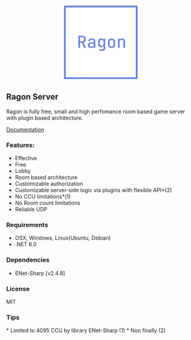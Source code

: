 <p align="center">
  <img src="Images/ragon-logo.png" width="200" >
</p>

## Ragon Server

Ragon is fully free, small and high perfomance room based game server with plugin based architecture.

<a href="http://localhost:3000/docs/installation">Documentation</a>

### Features:
- Effective
- Free
- Lobby
- Room based architecture
- Сustomizable authorization
- Сustomizable server-side logic via plugins with flexible API*(2)
- No CCU limitations*(1)
- No Room count limitations
- Reliable UDP

### Requirements
- OSX, Windows, Linux(Ubuntu, Debian)
- .NET 6.0

### Dependencies
* ENet-Sharp [v2.4.8]

### License
MIT

### Tips
\* Limited to 4095 CCU by library ENet-Sharp (1)
\* Non finally (2)
